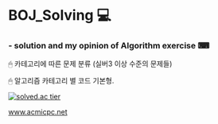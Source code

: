 # BOJ_Solving 💻

### - solution and my opinion of Algorithm exercise ⌨
 🖱 카테고리에 따른 문제 분류 (실버3 이상 수준의 문제들)
 
 🖱 알고리즘 카테고리 별 코드 기본형.
 
  [![solved.ac tier](http://mazassumnida.wtf/api/generate_badge?boj=wjdgurrj)](https://solved.ac/wjdgurrj)
  
  www.acmicpc.net
